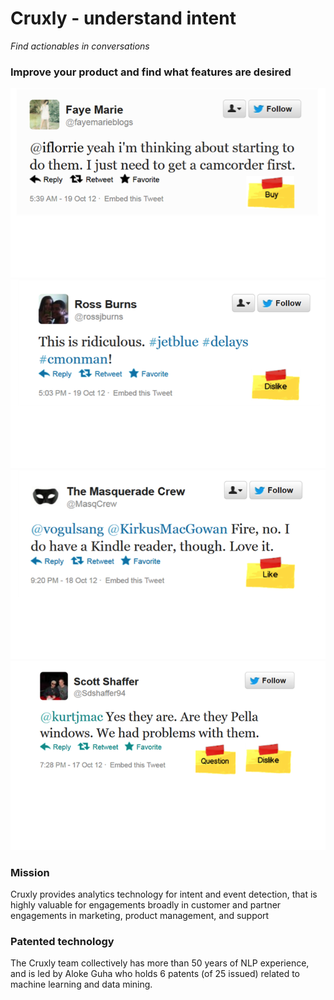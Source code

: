 # Cruxly - understand intent
_Find actionables in conversations_

### Improve your **product** and find what features are desired

![Buy intent](img/home-page-graphics-tweets-solo-BUY_101912.png)
![Dislike intent](img/home-page-graphics-tweets-solo-DISLIKE_101912.png)
![Like intent](img/home-page-graphics-tweets-solo-LIKE_101912.png)
![Question intent](img/home-page-graphics-tweets-solo-Question_101912.png)

### Mission
Cruxly provides analytics technology for intent and event detection, that is highly valuable for engagements broadly in customer and partner engagements in marketing, product management, and support

### Patented technology
The Cruxly team collectively has more than 50 years of NLP experience, and is led by Aloke Guha who holds 6 patents (of 25 issued) related to machine learning and data mining.   